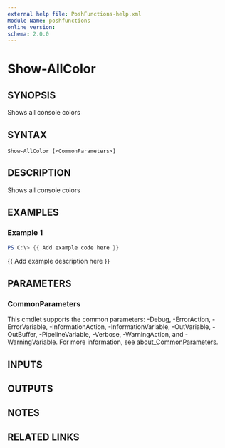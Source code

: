 ```yaml
---
external help file: PoshFunctions-help.xml
Module Name: poshfunctions
online version:
schema: 2.0.0
---
```


# Show-AllColor

## SYNOPSIS
Shows all console colors

## SYNTAX

```
Show-AllColor [<CommonParameters>]
```

## DESCRIPTION
Shows all console colors

## EXAMPLES

### Example 1
```powershell
PS C:\> {{ Add example code here }}
```

{{ Add example description here }}

## PARAMETERS

### CommonParameters
This cmdlet supports the common parameters: -Debug, -ErrorAction, -ErrorVariable, -InformationAction, -InformationVariable, -OutVariable, -OutBuffer, -PipelineVariable, -Verbose, -WarningAction, and -WarningVariable. For more information, see [about_CommonParameters](http://go.microsoft.com/fwlink/?LinkID=113216).

## INPUTS

## OUTPUTS

## NOTES

## RELATED LINKS
